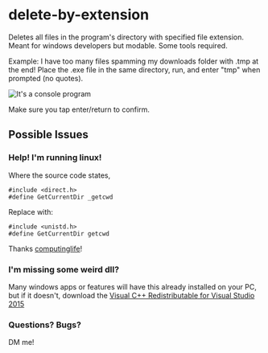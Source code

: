 # delete-by-extension
Deletes all files in the program's directory with specified file extension. Meant for windows developers but modable. Some tools required.

Example: I have too many files spamming my downloads folder with .tmp at the end! Place the .exe file in the same directory, run, and enter "tmp" when prompted (no quotes).

![It's a console program](https://i.imgur.com/hKEf1lB.png "Example in action")

Make sure you tap enter/return to confirm.

## Possible Issues
### Help! I'm running linux!
Where the source code states, 
```
#include <direct.h>
#define GetCurrentDir _getcwd
```
Replace with:
```
#include <unistd.h>
#define GetCurrentDir getcwd
```
Thanks [computinglife](https://stackoverflow.com/users/17224/computinglife)!

### I'm missing some weird dll?
Many windows apps or features will have this already installed on your PC, but if it doesn't, download the [Visual C++ Redistributable for Visual Studio 2015](https://www.microsoft.com/en-us/download/details.aspx?id=48145)

### Questions? Bugs?
DM me!

[l]: https://i.imgur.com/YfRD1VL.png "left symbol"
[r]: https://i.imgur.com/cDEB9Jz.png "right symbol"
